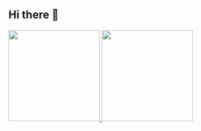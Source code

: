 ## Hi there 👋

<div>
<a href="https://github.com/jnthnklvn">
<img height="180em" src="http://github-readme-streak-stats.herokuapp.com?user=jnthnklvn&theme=dark&background=000000"/>
<img height="180em" src="https://github-readme-stats.vercel.app/api/top-langs/?username=jnthnklvn&layout=compact&theme=vision-friendly-dark"/>
</div>
